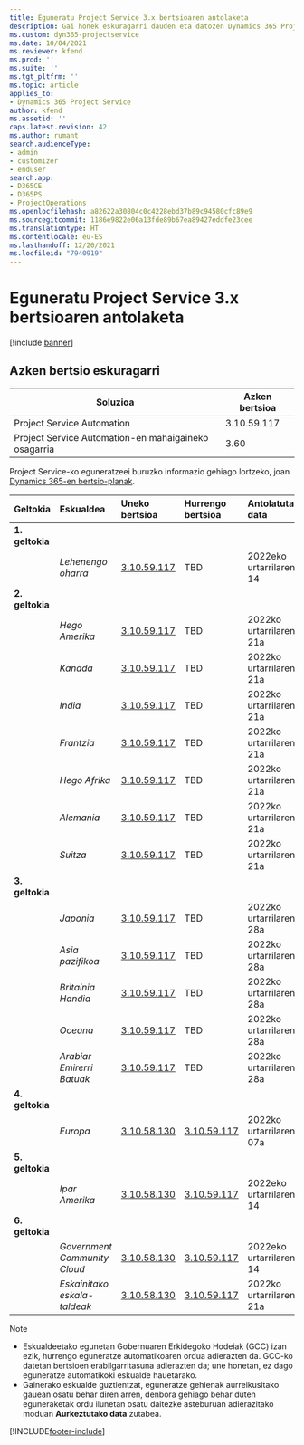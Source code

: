 ```yaml
---
title: Eguneratu Project Service 3.x bertsioaren antolaketa
description: Gai honek eskuragarri dauden eta datozen Dynamics 365 Project Service Automation-en bertsioei buruzko informazioa eskaintzen du.
ms.custom: dyn365-projectservice
ms.date: 10/04/2021
ms.reviewer: kfend
ms.prod: ''
ms.suite: ''
ms.tgt_pltfrm: ''
ms.topic: article
applies_to:
- Dynamics 365 Project Service
author: kfend
ms.assetid: ''
caps.latest.revision: 42
ms.author: rumant
search.audienceType:
- admin
- customizer
- enduser
search.app:
- D365CE
- D365PS
- ProjectOperations
ms.openlocfilehash: a82622a30804c0c4228ebd37b89c94580cfc89e9
ms.sourcegitcommit: 1186e9822e06a13fde89b67ea89427eddfe23cee
ms.translationtype: HT
ms.contentlocale: eu-ES
ms.lasthandoff: 12/20/2021
ms.locfileid: "7940919"
---
```

# <a name="update-release-schedule-for-project-service-3x"></a>Eguneratu Project Service 3.x bertsioaren antolaketa

[!include [banner](../includes/psa-now-project-operations.md)]

## <a name="latest-version-availability"></a>Azken bertsio eskuragarri

| Soluzioa  | Azken bertsioa |
|-------|----|
| Project Service Automation    | 3.10.59.117 |
| Project Service Automation-en mahaigaineko osagarria                | 3.60          |

Project Service-ko eguneratzeei buruzko informazio gehiago lortzeko, joan [Dynamics 365-en bertsio-planak](/dynamics365/release-plans/). 

| Geltokia  | Eskualdea | Uneko bertsioa | Hurrengo bertsioa |  Antolatutako data
| :---   | :---   | :---   | :---   |:---   |         
|<strong>1. geltokia</strong> | |  |  | |
| | <i>Lehenengo oharra</i> | [3.10.59.117](whats-new-ur-38.md) | TBD | 2022eko urtarrilaren 14
|<strong>2. geltokia</strong> | |  |  | |
| | <i>Hego Amerika</i> | [3.10.59.117](whats-new-ur-38.md) | TBD | 2022ko urtarrilaren 21a
| | <i>Kanada</i> | [3.10.59.117](whats-new-ur-38.md) | TBD | 2022ko urtarrilaren 21a
| | <i>India</i> | [3.10.59.117](whats-new-ur-38.md) | TBD | 2022ko urtarrilaren 21a
| | <i>Frantzia</i> | [3.10.59.117](whats-new-ur-38.md) | TBD | 2022ko urtarrilaren 21a
| | <i>Hego Afrika</i> | [3.10.59.117](whats-new-ur-38.md) | TBD | 2022ko urtarrilaren 21a
| | <i>Alemania</i> | [3.10.59.117](whats-new-ur-38.md) | TBD | 2022ko urtarrilaren 21a
| | <i>Suitza</i> | [3.10.59.117](whats-new-ur-38.md) | TBD | 2022ko urtarrilaren 21a
|<strong>3. geltokia</strong> | |  |  | |
| | <i>Japonia</i> | [3.10.59.117](whats-new-ur-38.md) | TBD | 2022ko urtarrilaren 28a
| | <i>Asia pazifikoa</i> | [3.10.59.117](whats-new-ur-38.md) | TBD | 2022ko urtarrilaren 28a
| | <i>Britainia Handia</i> | [3.10.59.117](whats-new-ur-38.md) | TBD | 2022ko urtarrilaren 28a
| | <i>Oceana</i> | [3.10.59.117](whats-new-ur-38.md) | TBD | 2022ko urtarrilaren 28a
| | <i>Arabiar Emirerri Batuak</i> | [3.10.59.117](whats-new-ur-38.md) | TBD | 2022ko urtarrilaren 28a
|<strong>4. geltokia</strong> | |  |  | |
| | <i>Europa</i> | [3.10.58.130](whats-new-ur-37-5.md) | [3.10.59.117](whats-new-ur-38.md) | 2022ko urtarrilaren 07a
|<strong>5. geltokia</strong> | |  |  | |
| | <i>Ipar Amerika</i> | [3.10.58.130](whats-new-ur-37-5.md) | [3.10.59.117](whats-new-ur-38.md) | 2022eko urtarrilaren 14
|<strong>6. geltokia</strong> | |  |  | |
| | <i>Government Community Cloud</i> | [3.10.58.130](whats-new-ur-37-5.md) | [3.10.59.117](whats-new-ur-38.md) | 2022eko urtarrilaren 14
| | <i>Eskainitako eskala-taldeak</i> | [3.10.58.130](whats-new-ur-37-5.md) | [3.10.59.117](whats-new-ur-38.md) | 2022ko urtarrilaren 21a



>[!Note]
> - Eskualdeetako egunetan Gobernuaren Erkidegoko Hodeiak (GCC) izan ezik, hurrengo eguneratze automatikoaren ordua adierazten da. GCC-ko datetan bertsioen erabilgarritasuna adierazten da; une honetan, ez dago eguneratze automatikoki eskualde hauetarako.
> - Gainerako eskualde guztientzat, eguneratze gehienak aurreikusitako gauean osatu behar diren arren, denbora gehiago behar duten eguneraketak ordu ilunetan osatu daitezke asteburuan adierazitako moduan **Aurkeztutako data** zutabea.


[!INCLUDE[footer-include](../includes/footer-banner.md)]

